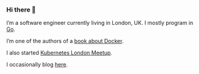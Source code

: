 ### Hi there 👋

I’m a software engineer currently living in London, UK. I mostly program in [Go](https://golang.org/).

I’m one of the authors of a [book about Docker](https://www.amazon.com/Docker-Production-Trenches-Joe-Johnston-ebook/dp/B0141W6KYC).

I also started [Kubernetes London Meetup](https://www.meetup.com/Kubernetes-London/).

I occasionally blog [here](https://cybernetist.com/).
